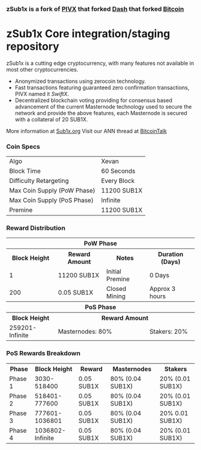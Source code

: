 ### zSub1x is a fork of [PIVX](https://github.com/PIVX-Project/PIVX) that forked [Dash](https://github.com/dashpay/dash) that forked [Bitcoin](https://github.com/bitcoin/bitcoinp)


# zSub1x Core integration/staging repository


zSub1x is a cutting edge cryptocurrency, with many features not available in most other cryptocurrencies.
- Anonymized transactions using zerocoin technology.
- Fast transactions featuring guaranteed zero confirmation transactions, PIVX named it _SwiftX_.
- Decentralized blockchain voting providing for consensus based advancement of the current Masternode
  technology used to secure the network and provide the above features, each Masternode is secured
  with a collateral of 20 SUB1X.

More information at [Sub1x.org](https://sub1x.org/) Visit our ANN thread at [BitcoinTalk](http://www.bitcointalk.org/index.php)


### Coin Specs
<table>
<tr><td>Algo</td><td>Xevan</td></tr>
<tr><td>Block Time</td><td>60 Seconds</td></tr>
<tr><td>Difficulty Retargeting</td><td>Every Block</td></tr>
<tr><td>Max Coin Supply (PoW Phase)</td><td>11200 SUB1X</td></tr>
<tr><td>Max Coin Supply (PoS Phase)</td><td>Infinite</td></tr>
<tr><td>Premine</td><td>11200 SUB1X</td></tr>
</table>


### Reward Distribution

<table>
<th colspan=4>PoW Phase</th>
<tr><th>Block Height</th><th>Reward Amount</th><th>Notes</th><th>Duration (Days)</th></tr>
<tr><td>1</td><td>11200 SUB1X</td><td>Initial Premine</td><td>0 Days</td></tr>
<tr><td>200</td><td>0.05 SUB1X</td><td rowspan=1>Closed Mining</td><td rowspan=1> Approx 3 hours </td></tr>
<tr><th colspan=4>PoS Phase</th></tr>
<tr><th>Block Height</th><th colspan=3>Reward Amount</th></tr>
<tr><td>259201-Infinite</td><td colspan=2>Masternodes: 80%</td><td>Stakers: 20%</td></tr>
</table>


### PoS Rewards Breakdown

<table>
<th>Phase</th><th>Block Height</th><th>Reward</th><th>Masternodes</th><th>Stakers</th>
<tr><td>Phase 1</td><td>3030-518400</td><td>0.05 SUB1X</td><td>80% (0.04 SUB1X)</td><td>20% (0.01 SUB1X)</td></tr>
<tr><td>Phase 2</td><td>518401-777600</td><td>0.05 SUB1X</td><td>80% (0.04 SUB1X)</td><td>20% (0.01 SUB1X)</td></tr>
<tr><td>Phase 3</td><td>777601-1036801</td><td>0.05 SUB1X</td><td>80% (0.04 SUB1X)</td><td>20% 0.01 SUB1X)</td></tr>
<tr><td>Phase 4</td><td>1036802-Infinite</td><td>0.05 SUB1X</td><td>80% (0.04 SUB1X)</td><td>20% (0.01 SUB1X)</td></tr>
</table>
